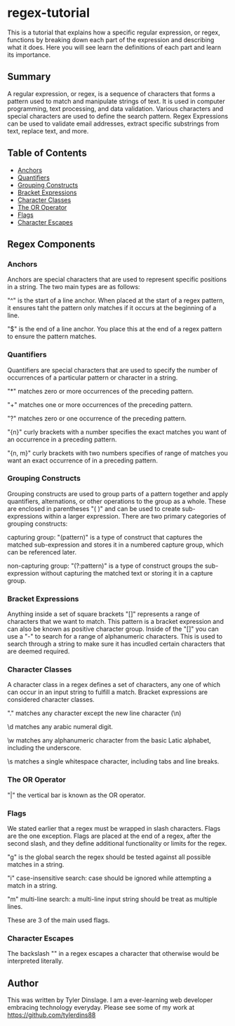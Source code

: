 # regex-tutorial

This is a tutorial that explains how a specific regular expression, or regex, functions by breaking down each part of the expression and describing what it does. Here you will see learn the definitions of each part and learn its importance.  

## Summary 

A regular expression, or regex, is a sequence of characters that forms a pattern used to match and manipulate strings of text. It is used in computer programming, text processing, and data validation. Various characters and special characters are used to define the search pattern. Regex Expressions can be used to validate email addresses, extract specific substrings from text, replace text, and more. 

## Table of Contents

- [Anchors](#anchors)
- [Quantifiers](#quantifiers)
- [Grouping Constructs](#grouping-constructs)
- [Bracket Expressions](#bracket-expressions)
- [Character Classes](#character-classes)
- [The OR Operator](#the-or-operator)
- [Flags](#flags)
- [Character Escapes](#character-escapes)

## Regex Components

### Anchors

Anchors are special characters that are used to represent specific positions in a string. The two main types are as follows:

"^" is the start of a line anchor. When placed at the start of a regex pattern, it ensures taht the pattern only matches if it occurs at the beginning of a line. 

"$" is the end of a line anchor. You place this at the end of a regex pattern to ensure the pattern matches. 

### Quantifiers

Quantifiers are special characters that are used to specify the number of occurrences of a particular pattern or character in a string. 

"*" matches zero or more occurrences of the preceding pattern.

"+" matches one or more occurrences of the preceding pattern.

"?" matches zero or one occurrence of the preceding pattern.

"{n}" curly brackets with a number specifies the exact matches you want of an occurrence in a preceding pattern. 

"{n, m}" curly brackets with two numbers specifies of range of matches you want an exact occurrence of in a preceding pattern. 

### Grouping Constructs

Grouping constructs are used to group parts of a pattern together and apply quantifiers, alternations, or other operations to the group as a whole. These are enclosed in parentheses "( )" and can be used to create sub-expressions within a larger expression. There are two primary categories of grouping constructs: 

capturing group: "(pattern)" is a type of construct that captures the matched sub-expression and stores it in a numbered capture group, which can be referenced later. 

non-capturing group: "(?:pattern)" is a type of construct groups the sub-expression without capturing the matched text or storing it in a capture group. 

### Bracket Expressions

Anything inside a set of square brackets "[]" represents a range of characters that we want to match. This pattern is a bracket expression and can also be known as positive character group. Inside of the "[]" you can use a "-" to search for a range of alphanumeric characters. This is used to search through a string to make sure it has incudled certain characters that are deemed required. 

### Character Classes

A character class in a regex defines a set of characters, any one of which can occur in an input string to fulfill a match. Bracket expressions are considered character classes. 

"." matches any character except the new line character (\n)

\d matches any arabic numeral digit. 

\w matches any alphanumeric character from the basic Latic alphabet, including the underscore.

\s matches a single whitespace character, including tabs and line breaks. 

### The OR Operator

"|" the vertical bar is known as the OR operator. 

### Flags

We stated earlier that a regex must be wrapped in slash characters. Flags are the one exception. Flags are placed at the end of a regex, after the second slash, and they define additional functionality or limits for the regex. 

"g" is the global search the regex should be tested against all possible matches in a string. 

"i" case-insensitive search: case should be ignored while attempting a match in a string.

"m" multi-line search: a multi-line input string should be treat as multiple lines.

These are 3 of the main used flags. 

### Character Escapes

The backslash "\" in a regex escapes a character that otherwise would be interpreted literally.

## Author

This was written by Tyler Dinslage. I am a ever-learning web developer embracing technology everyday. Please see some of my work at https://github.com/tylerdins88
